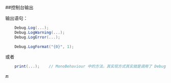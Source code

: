 ##控制台输出

输出语句：

```csharp
    Debug.Log(...);
    Debug.LogWarning(...);
    Debug.LogError(...);
    
    Debug.LogFormat("{0}", 1);
```

或者

```csharp
    print(...);    // MonoBehaviour 中的方法，其实现方式其实就是调用了 Debug.Log() 方法。
```


🔚